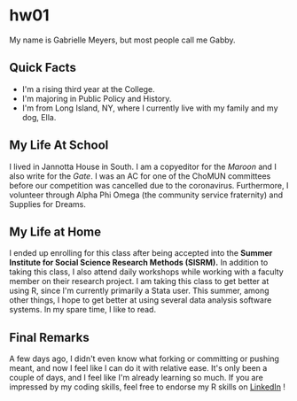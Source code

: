 # hw01

My name is Gabrielle Meyers, but most people call me Gabby.

## Quick Facts
* I'm a rising third year at the College.
* I'm majoring in Public Policy and History.
* I'm from Long Island, NY, where I currently live with my family and my dog, Ella.

## My Life At School
I lived in Jannotta House in South. I am a copyeditor for the *Maroon* and I also write for the *Gate*. I was an AC for one of the ChoMUN committees before our competition was cancelled due to the coronavirus. Furthermore, I volunteer through Alpha Phi Omega (the community service fraternity) and Supplies for Dreams.

## My Life at Home
I ended up enrolling for this class after being accepted into the **Summer Institute for Social Science Research Methods (SISRM).** In addition to taking this class, I also attend daily workshops while working with a faculty member on their research project. I am taking this class to get better at using R, since I'm currently primarily a Stata user. This summer, among other things, I hope to get better at using several data analysis software systems. In my spare time, I like to read.

## Final Remarks
A few days ago, I didn't even know what forking or committing or pushing meant, and now I feel like I can do it with relative ease. It's only been a couple of days, and I feel like I'm already learning so much. If you are impressed by my coding skills, feel free to endorse my R skills on [LinkedIn](https://www.linkedin.com/in/gabrielle-meyers-5599a318a/) !

